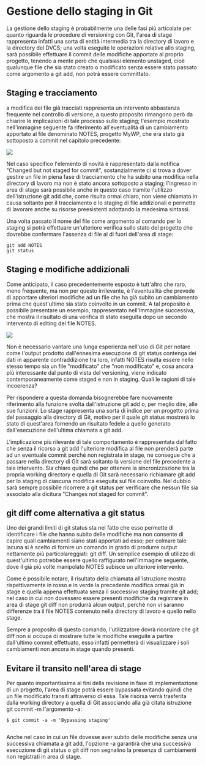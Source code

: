 # Gestione dello staging in Git

La gestione dello staging è probabilmente una delle fasi più articolate per quanto riguarda le procedure di versioning con Git, l'area di stage rappresenta infatti una sorta di entità intermedia tra la directory di lavoro e la directory del DVCS; una volta eseguite le operazioni relative allo staging, sarà possibile effettuare il commit delle modifiche apportate al proprio progetto, tenendo a mente però che qualsiasi elemento unstaged, cioè qualunque file che sia stato creato o modificato senza essere stato passato come argomento a git add, non potrà essere committato.

## Staging e tracciamento

a modifica dei file già tracciati rappresenta un intervento abbastanza frequente nel controllo di versione, a questo proposito rimangono però da chiarire le implicazioni di tale processo sullo staging; l'esempio mostrato nell'immagine seguente fa riferimento all'eventualità di un cambiamento apportato al file denominato NOTES, progetto MyWP, che era stato già sottoposto a commit nel capitolo precedente:

![](https://static.html.it/app/uploads/2015/09/f1.png)

Nel caso specifico l'elemento di novità è rappresentato dalla notifica "Changed but not staged for commit", sostanzialmente ci si trova a dover gestire un file in piena fase di tracciamento che ha subito una modifica nella directory di lavoro ma non è stato ancora sottoposto a staging; l'ingresso in area di stage sarà possibile anche in questo caso tramite l'utilizzo dell'istruzione git add che, come risulta ormai chiaro, non viene chiamato in causa soltanto per il tracciamento e lo staging di file addizionali e permette di lavorare anche su risorse preesistenti adottando la medesima sintassi.

Una volta passato il nome del file come argomento al comando per lo staging si potrà effettuare un'ulteriore verifica sullo stato del progetto che dovrebbe confermare l'assenza di file al di fuori dell'area di stage:

```
git add NOTES
git status
```

## Staging e modifiche addizionali
Come anticipato, il caso precedentemente esposto è tutt'altro che raro, meno frequente, ma non per questo irrilevante, è l'eventualità che prevede di apportare ulteriori modifiche ad un file che ha già subito un cambiamento prima che quest'ultimo sia stato coinvolto in un commit. A tal proposito è possibile presentare un esempio, rappresentato nell'immagine successiva, che mostra il risultato di una verifica di stato eseguita dopo un secondo intervento di editing del file NOTES.

![](https://static.html.it/app/uploads/2015/09/f2.png)

Non è necessario vantare una lunga esperienza nell'uso di Git per notare come l'output prodotto dall'ennesima esecuzione di git status contenga dei dati in apparente contraddizione tra loro, infatti NOTES risulta essere nello stesso tempo sia un file "modificato" che "non modificato" e, cosa ancora più interessante dal punto di vista del versioning, viene indicato contemporaneamente come staged e non in staging. Quali le ragioni di tale incoerenza?

Per rispondere a questa domanda bisognerebbe fare nuovamente riferimento alla funzione svolta dall'istruzione git add o, per meglio dire, alle sue funzioni. Lo stage rappresenta una sorta di indice per un progetto prima del passaggio alla directory di Git, motivo per il quale git status mostrerà lo stato di quest'area fornendo un risultato fedele a quello generato dall'esecuzione dell'ultima chiamata a git add.

L'implicazione più rilevante di tale comportamento è rappresentata dal fatto che senza il ricorso a git add l'ulteriore modifica al file non prenderà parte ad un eventuale commit perché non registrata in stage, ne consegue che a passare nella directory di Git sarà soltanto la versione del file precedente a tale intervento. Sia chiaro quindi che per ottenere la sincronizzazione tra la propria working directory e quella di Git sarà necessario richiamare git add per lo staging di ciascuna modifica eseguita sul file coinvolto. Nel dubbio sarà sempre possibile ricorrere a git status per verificare che nessun file sia associato alla dicitura "Changes not staged for commit".

## git diff come alternativa a git status

Uno dei grandi limiti di git status sta nel fatto che esso permette di identificare i file che hanno subito delle modifiche ma non consente di capire quali cambiamenti siano stati apportati ad esso; per colmare tale lacuna si è scelto di fornire un comando in grado di produrre output nettamente più particolareggiati: git diff. Un semplice esempio di utilizzo di quest'ultimo potrebbe essere quello raffigurato nell'immagine seguente, dove il già più volte manipolato NOTES subisce un ulteriore intervento.


Come è possibile notare, il risultato della chiamata all'istruzione mostra rispettivamente in rosso e in verde la precedente modifica ormai già in stage e quella appena effettuata senza il successivo staging tramite git add; nel caso in cui non dovessero essere presenti modifiche da registrare in area di stage git diff non produrrà alcun output, perché non vi saranno differenze tra il file NOTES contenuto nella directory di lavoro e quello nello stage.

Sempre a proposito di questo comando, l'utilizzatore dovrà ricordare che git diff non si occupa di mostrare tutte le modifiche eseguite a partire dall'ultimo commit effettuato, esso infatti permetterà di visualizzare i soli cambiamenti non ancora in stage quando presenti.

## Evitare il transito nell'area di stage

Per quanto importantissima ai fini della revisione in fase di implementazione di un progetto, l'area di stage potrà essere bypassata evitando quindi che un file modificato transiti attraverso di essa. Tale risorsa verrà trasferita dalla working directory a quella di Git associando alla già citata istruzione git commit -m l'argomento -a:

```
$ git commit -a -m 'Bypassing staging'


```
Anche nel caso in cui un file dovesse aver subito delle modifiche senza una successiva chiamata a git add, l'opzione -a garantirà che una successiva esecuzione di git status o git diff non segnalino la presenza di cambiamenti non registrati in area di stage.

